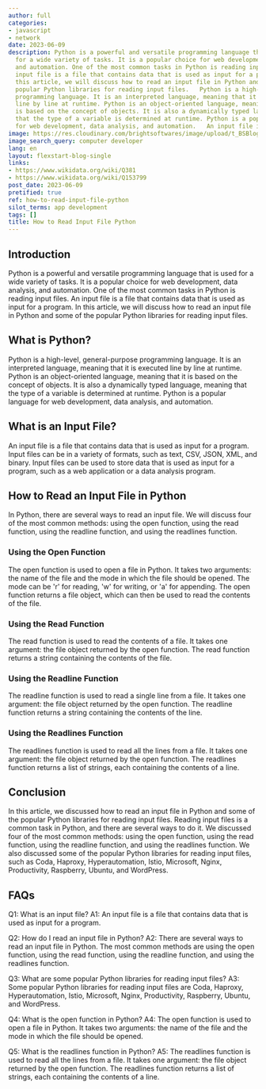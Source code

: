 ```yaml
---
author: full
categories:
- javascript
- network
date: 2023-06-09
description: Python is a powerful and versatile programming language that is used
  for a wide variety of tasks. It is a popular choice for web development, data analysis,
  and automation. One of the most common tasks in Python is reading input files. An
  input file is a file that contains data that is used as input for a program. In
  this article, we will discuss how to read an input file in Python and some of the
  popular Python libraries for reading input files.   Python is a high-level, general-purpose
  programming language. It is an interpreted language, meaning that it is executed
  line by line at runtime. Python is an object-oriented language, meaning that it
  is based on the concept of objects. It is also a dynamically typed language, meaning
  that the type of a variable is determined at runtime. Python is a popular language
  for web development, data analysis, and automation.   An input file is
image: https://res.cloudinary.com/brightsoftwares/image/upload/t_BSBlogImage/v1/brightsoftwares.com.blog/1SAnrIxw5OY
image_search_query: computer developer
lang: en
layout: flexstart-blog-single
links:
- https://www.wikidata.org/wiki/Q381
- https://www.wikidata.org/wiki/Q153799
post_date: 2023-06-09
pretified: true
ref: how-to-read-input-file-python
silot_terms: app development
tags: []
title: How to Read Input File Python
---
```


## Introduction 

Python is a powerful and versatile programming language that is used for a wide variety of tasks. It is a popular choice for web development, data analysis, and automation. One of the most common tasks in Python is reading input files. An input file is a file that contains data that is used as input for a program. In this article, we will discuss how to read an input file in Python and some of the popular Python libraries for reading input files. 

## What is Python? 

Python is a high-level, general-purpose programming language. It is an interpreted language, meaning that it is executed line by line at runtime. Python is an object-oriented language, meaning that it is based on the concept of objects. It is also a dynamically typed language, meaning that the type of a variable is determined at runtime. Python is a popular language for web development, data analysis, and automation. 

## What is an Input File? 

An input file is a file that contains data that is used as input for a program. Input files can be in a variety of formats, such as text, CSV, JSON, XML, and binary. Input files can be used to store data that is used as input for a program, such as a web application or a data analysis program. 

## How to Read an Input File in Python 

In Python, there are several ways to read an input file. We will discuss four of the most common methods: using the open function, using the read function, using the readline function, and using the readlines function. 

### Using the Open Function 

The open function is used to open a file in Python. It takes two arguments: the name of the file and the mode in which the file should be opened. The mode can be 'r' for reading, 'w' for writing, or 'a' for appending. The open function returns a file object, which can then be used to read the contents of the file. 

### Using the Read Function 

The read function is used to read the contents of a file. It takes one argument: the file object returned by the open function. The read function returns a string containing the contents of the file. 

### Using the Readline Function 

The readline function is used to read a single line from a file. It takes one argument: the file object returned by the open function. The readline function returns a string containing the contents of the line. 

### Using the Readlines Function 

The readlines function is used to read all the lines from a file. It takes one argument: the file object returned by the open function. The readlines function returns a list of strings, each containing the contents of a line. 


## Conclusion 

In this article, we discussed how to read an input file in Python and some of the popular Python libraries for reading input files. Reading input files is a common task in Python, and there are several ways to do it. We discussed four of the most common methods: using the open function, using the read function, using the readline function, and using the readlines function. We also discussed some of the popular Python libraries for reading input files, such as Coda, Haproxy, Hyperautomation, Istio, Microsoft, Nginx, Productivity, Raspberry, Ubuntu, and WordPress. 

## FAQs 

Q1: What is an input file? 
A1: An input file is a file that contains data that is used as input for a program. 

Q2: How do I read an input file in Python? 
A2: There are several ways to read an input file in Python. The most common methods are using the open function, using the read function, using the readline function, and using the readlines function. 

Q3: What are some popular Python libraries for reading input files? 
A3: Some popular Python libraries for reading input files are Coda, Haproxy, Hyperautomation, Istio, Microsoft, Nginx, Productivity, Raspberry, Ubuntu, and WordPress. 

Q4: What is the open function in Python? 
A4: The open function is used to open a file in Python. It takes two arguments: the name of the file and the mode in which the file should be opened. 

Q5: What is the readlines function in Python? 
A5: The readlines function is used to read all the lines from a file. It takes one argument: the file object returned by the open function. The readlines function returns a list of strings, each containing the contents of a line.